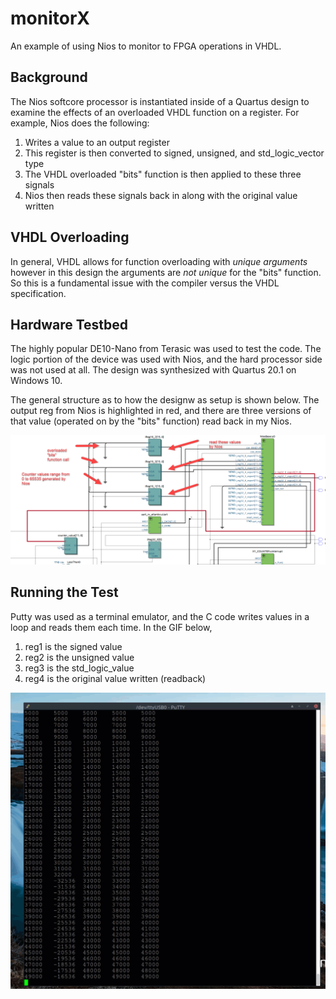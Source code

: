 # monitorX
An example of using Nios to monitor to FPGA operations in VHDL. 

## Background 

The Nios softcore processor is instantiated inside of a Quartus design
to examine the effects of an overloaded VHDL function on a register. 
For example, Nios does the following:

 1. Writes a value to an output register
 2. This register is then converted to signed, unsigned, and std_logic_vector type
 3. The VHDL overloaded "bits" function is then applied to these three signals
 4. Nios then reads these signals back in along with the original value written

## VHDL Overloading

In general, VHDL allows for function overloading with *unique arguments* however in
this design the arguments are *not unique* for the "bits" function. So this is a 
fundamental issue with the compiler versus the VHDL specification. 

## Hardware Testbed

The highly popular DE10-Nano from Terasic was used to test the code. The logic
portion of the device was used with Nios, and the hard processor side was not
used at all. The design was synthesized with Quartus 20.1 on Windows 10. 

The general structure as to how the designw as setup is shown below. The output
reg from Nios is highlighted in red, and there are three versions of that
value (operated on by the "bits" function) read back in my Nios.

<img src="media/RTL_diagram.png">

## Running the Test

Putty was used as a terminal emulator, and the C code writes values in a loop 
and reads them each time. In the GIF below, 

 1. reg1 is the signed value
 2. reg2 is the unsigned value
 3. reg3 is the std_logic_value
 4. reg4 is the original value written (readback)

<img src="media/nios_test.gif">
